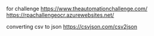 for challenge
https://www.theautomationchallenge.com/
https://rpachallengeocr.azurewebsites.net/

converting csv to json
https://csvjson.com/csv2json

